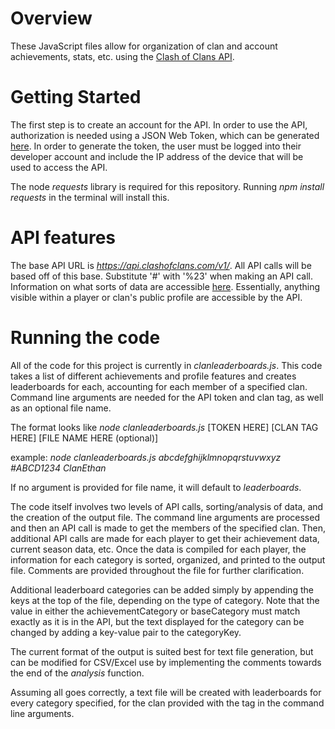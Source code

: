 # Overview

These JavaScript files allow for organization of clan and account achievements, stats, etc. using the [Clash of Clans API](https://developer.clashofclans.com/#/).

# Getting Started

The first step is to create an account for the API. In order to use the API, authorization is needed using a JSON Web Token, which can be generated [here](https://developer.clashofclans.com/#/account). In order to generate the token, the user must be logged into their developer account and include the IP address of the device that will be used to access the API.

The node *requests* library is required for this repository. Running *npm install requests* in the terminal will install this.

# API features

The base API URL is *https://api.clashofclans.com/v1/*. All API calls will be based off of this base. Substitute '#' with '%23' when making an API call. Information on what sorts of data are accessible [here](https://developer.clashofclans.com/#/documentation). Essentially, anything visible within a player or clan's public profile are accessible by the API.

# Running the code

All of the code for this project is currently in *clanleaderboards.js*. This code takes a list of different achievements and profile features and creates leaderboards for each, accounting for each member of a specified clan. Command line arguments are needed for the API token and clan tag, as well as an optional file name.

The format looks like *node clanleaderboards.js* [TOKEN HERE] [CLAN TAG HERE] [FILE NAME HERE (optional)]

example: *node clanleaderboards.js abcdefghijklmnopqrstuvwxyz #ABCD1234 ClanEthan*

If no argument is provided for file name, it will default to *leaderboards*.

The code itself involves two levels of API calls, sorting/analysis of data, and the creation of the output file. The command line arguments are processed and then an API call is made to get the members of the specified clan. Then, additional API calls are made for each player to get their achievement data, current season data, etc. Once the data is compiled for each player, the information for each category is sorted, organized, and printed to the output file. Comments are provided throughout the file for further clarification.

Additional leaderboard categories can be added simply by appending the keys at the top of the file, depending on the type of category. Note that the value in either the achievementCategory or baseCategory must match exactly as it is in the API, but the text displayed for the category can be changed by adding a key-value pair to the categoryKey.

The current format of the output is suited best for text file generation, but can be modified for CSV/Excel use by implementing the comments towards the end of the *analysis* function.

Assuming all goes correctly, a text file will be created with leaderboards for every category specified, for the clan provided with the tag in the command line arguments.
